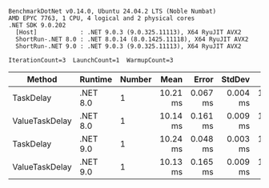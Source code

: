 ```

BenchmarkDotNet v0.14.0, Ubuntu 24.04.2 LTS (Noble Numbat)
AMD EPYC 7763, 1 CPU, 4 logical and 2 physical cores
.NET SDK 9.0.202
  [Host]            : .NET 9.0.3 (9.0.325.11113), X64 RyuJIT AVX2
  ShortRun-.NET 8.0 : .NET 8.0.14 (8.0.1425.11118), X64 RyuJIT AVX2
  ShortRun-.NET 9.0 : .NET 9.0.3 (9.0.325.11113), X64 RyuJIT AVX2

IterationCount=3  LaunchCount=1  WarmupCount=3  

```
| Method         | Runtime  | Number | Mean     | Error    | StdDev   | Min      | Max      | Allocated |
|--------------- |--------- |------- |---------:|---------:|---------:|---------:|---------:|----------:|
| TaskDelay      | .NET 8.0 | 1      | 10.21 ms | 0.067 ms | 0.004 ms | 10.21 ms | 10.21 ms |     352 B |
| ValueTaskDelay | .NET 8.0 | 1      | 10.14 ms | 0.161 ms | 0.009 ms | 10.13 ms | 10.15 ms |     128 B |
| TaskDelay      | .NET 9.0 | 1      | 10.24 ms | 0.048 ms | 0.003 ms | 10.24 ms | 10.24 ms |     352 B |
| ValueTaskDelay | .NET 9.0 | 1      | 10.13 ms | 0.165 ms | 0.009 ms | 10.12 ms | 10.14 ms |     128 B |
